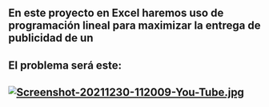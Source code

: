 ## En este proyecto en Excel haremos uso de programación lineal para maximizar la entrega de publicidad de un 
## El problema será este:
## [![Screenshot-20211230-112009-You-Tube.jpg](https://i.postimg.cc/sgfvmW2c/Screenshot-20211230-112009-You-Tube.jpg)](https://postimg.cc/QHP8xH19)

##
##

##
##
